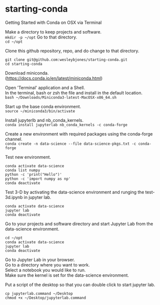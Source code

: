 # starting-conda
Getting Started with Conda on OSX via Terminal

Make a directory to keep projects and software.  
``mkdir -p ~/opt``
Go to that directory.  
``cd ~/opt``

Clone this github repository, repo, and do change to that directory.  
~~~
git clone git@github.com:wesleybjones/starting-conda.git
cd starting-conda
~~~

Download miniconda.  
(https://docs.conda.io/en/latest/miniconda.html)

Open 'Terminal' application and a Shell.  
In the terminal, bash or zsh the file and install in the default location.  
``bash ~/Downloads/Miniconda3-latest-MacOSX-x86_64.sh``

Start up the base conda environment.  
``source ~/miniconda3/bin/activate``

Install jupyterlb and nb_conda_kernels.  
``conda install jupyterlab nb_conda_kernels -c conda-forge``

Create a new environment with required packages using the conda-forge channel.  
``conda create -n data-science --file data-science-pkgs.txt -c conda-forge``

Test new environment.
~~~
conda activate data-science
conda list numpy
python -c 'print("Hello")'
python -c 'import numpy as np'
conda deactivate
~~~

Test 3-D by activating the data-science environment and runging the test-3d.ipynb in jupyter lab.
~~~
conda activate data-science
jupyter lab
conda deactivate
~~~

Go to your projects and software directory and start Jupyter Lab from the data-science environment.
~~~
cd ~/opt
conda activate data-science
jupyter lab
conda deactivate
~~~

Go to Jupyter Lab in your browser.  
Go to a directory where you want to work.  
Select a notebook you would like to run.  
Make sure the kernel is set for the data-science environment.

Put a script of the desktop so that you can double click to start jupyter lab.
~~~
cp jupyterlab.command ~/Desktop
chmod +x ~/Desktop/jupyterlab.command
~~~



